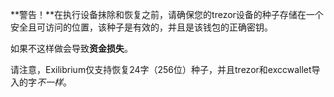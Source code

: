 **警告！**在执行设备抹除和恢复之前，请确保您的trezor设备的种子存储在一个安全且可访问的位置，该种子是有效的，并且是该钱包的正确密钥。

如果不这样做会导致**资金损失**。

请注意，Exilibrium仅支持恢复24字（256位）种子，并且trezor和exccwallet导入的字*不一样*。
